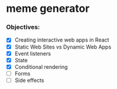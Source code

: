 # meme generator

<h3>Objectives:</h3>

- [x] Creating interactive web apps in React
- [x] Static Web Sites vs Dynamic Web Apps
- [x] Event listeners
- [x] State
- [x] Conditional rendering
- [ ] Forms
- [ ] Side effects
